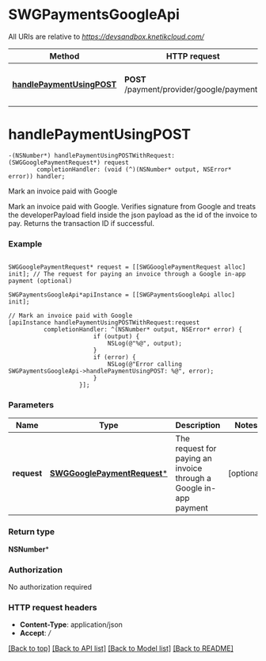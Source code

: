 # SWGPaymentsGoogleApi

All URIs are relative to *https://devsandbox.knetikcloud.com/*

Method | HTTP request | Description
------------- | ------------- | -------------
[**handlePaymentUsingPOST**](SWGPaymentsGoogleApi.md#handlepaymentusingpost) | **POST** /payment/provider/google/payments | Mark an invoice paid with Google


# **handlePaymentUsingPOST**
```objc
-(NSNumber*) handlePaymentUsingPOSTWithRequest: (SWGGooglePaymentRequest*) request
        completionHandler: (void (^)(NSNumber* output, NSError* error)) handler;
```

Mark an invoice paid with Google

Mark an invoice paid with Google. Verifies signature from Google and treats the developerPayload field inside the json payload as the id of the invoice to pay. Returns the transaction ID if successful.

### Example 
```objc

SWGGooglePaymentRequest* request = [[SWGGooglePaymentRequest alloc] init]; // The request for paying an invoice through a Google in-app payment (optional)

SWGPaymentsGoogleApi*apiInstance = [[SWGPaymentsGoogleApi alloc] init];

// Mark an invoice paid with Google
[apiInstance handlePaymentUsingPOSTWithRequest:request
          completionHandler: ^(NSNumber* output, NSError* error) {
                        if (output) {
                            NSLog(@"%@", output);
                        }
                        if (error) {
                            NSLog(@"Error calling SWGPaymentsGoogleApi->handlePaymentUsingPOST: %@", error);
                        }
                    }];
```

### Parameters

Name | Type | Description  | Notes
------------- | ------------- | ------------- | -------------
 **request** | [**SWGGooglePaymentRequest***](SWGGooglePaymentRequest*.md)| The request for paying an invoice through a Google in-app payment | [optional] 

### Return type

**NSNumber***

### Authorization

No authorization required

### HTTP request headers

 - **Content-Type**: application/json
 - **Accept**: */*

[[Back to top]](#) [[Back to API list]](../README.md#documentation-for-api-endpoints) [[Back to Model list]](../README.md#documentation-for-models) [[Back to README]](../README.md)

